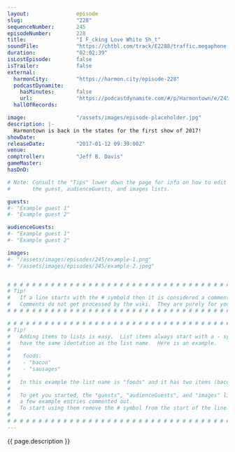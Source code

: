 ```yaml
---
layout:               episode
slug:                 "228"
sequenceNumber:       245
episodeNumber:        228
title:                "I F_cking Love White Sh_t"
soundFile:            "https://chtbl.com/track/E2288/traffic.megaphone.fm/STA3406345858.mp3?updated=1596834110"
duration:             "02:02:39"
isLostEpisode:        false
isTrailer:            false
external:
  harmonCity:         "https://harmon.city/episode-228"
  podcastDynamite:
    hasMinutes:       false
    url:              "https://podcastdynamite.com/#/p/Harmontown/e/245/228"
  hallOfRecords:      

image:                "/assets/images/episode-placeholder.jpg"
description: |-
  Harmontown is back in the states for the first show of 2017!
showDate:             
releaseDate:          "2017-01-12 09:30:00Z"
venue:                
comptroller:          "Jeff B. Davis"
gameMaster:           
hasDnD:               

# Note: Consult the "Tips" lower down the page for info on how to edit
#       the guest, audienceGuests, and images lists.

guests:
#- "Example guest 1"
#- "Example guest 2"

audienceGuests:
#- "Example guest 1"
#- "Example guest 2"

images:
#- "/assets/images/episodes/245/example-1.png"
#- "/assets/images/episodes/245/example-2.jpeg"


# # # # # # # # # # # # # # # # # # # # # # # # # # # # # # # # # # # # # # # # # # # # #
# Tip!
#   If a line starts with the # symbold then it is considered a comment.
#   Comments do not get processed by the wiki.  They are purely for your information.
# # # # # # # # # # # # # # # # # # # # # # # # # # # # # # # # # # # # # # # # # # # # #

# # # # # # # # # # # # # # # # # # # # # # # # # # # # # # # # # # # # # # # # # # # # #
# Tip!
#   Adding items to lists is easy.  List items always start with a - symbol and have
#   have the same identation as the list name.  Here is an example.
#
#    foods:
#    - "bacon"
#    - "sausages"
#
#   In this example the list name is "foods" and it has two items (bacon, and sausages).
#
#   To get you started, the "guests", "audienceGuests", and "images" lists below have
#   a few example entries commented out.
#   To start using them remove the # symbol from the start of the line.
#
# # # # # # # # # # # # # # # # # # # # # # # # # # # # # # # # # # # # # # # # # # # # #
---
```


<!-- The episode description will be rendered here -->
{{ page.description }}

<!-- Add your content BELOW here -->
<!-- vvvvvvvvvvvvvvvvvvvvvvvvvvv -->




<!-- ^^^^^^^^^^^^^^^^^^^^^^^^^^^ -->
<!-- Add your content ABOVE here -->

<!-- The episode gallery will be rendered here -->